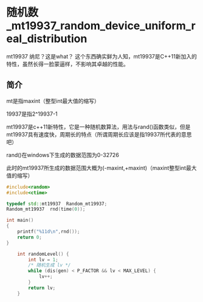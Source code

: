 # 随机数_mt19937_random_device_uniform_real_distribution

mt19937
纳尼？这是what？
这个东西确实鲜为人知，mt19937是C++11新加入的特性，虽然长得一脸蒙逼样，不影响其卓越的性能。
## 简介
mt是指maxint（整型int最大值的缩写）

19937是指2^19937-1

mt19937是c++11新特性，它是一种随机数算法，用法与rand()函数类似，但是mt19937具有速度快，周期长的特点（所谓周期长应该是指19937所代表的意思吧）

rand()在windows下生成的数据范围为0-32726

此时的mt19937所生成的数据范围大概为(-maxint,+maxint)（maxint整型int最大值的缩写）


```cpp
#include<random>
#include<ctime>

typedef std::mt19937  Random_mt19937;
Random_mt19937  rnd(time(0));

int main()
{
    printf("%11d\n",rnd());
    return 0;
}
```

```cpp
    int randomLevel() {
        int lv = 1;
        /* 随机生成 lv */
        while (dis(gen) < P_FACTOR && lv < MAX_LEVEL) {
            lv++;
        }
        return lv;
    }
```